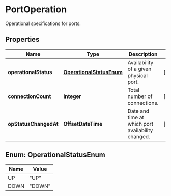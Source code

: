 

# PortOperation

Operational specifications for ports.

## Properties

| Name | Type | Description | Notes |
|------------ | ------------- | ------------- | -------------|
|**operationalStatus** | [**OperationalStatusEnum**](#OperationalStatusEnum) | Availability of a given physical port. |  [optional] |
|**connectionCount** | **Integer** | Total number of connections. |  [optional] |
|**opStatusChangedAt** | **OffsetDateTime** | Date and time at which port availability changed. |  [optional] |



## Enum: OperationalStatusEnum

| Name | Value |
|---- | -----|
| UP | &quot;UP&quot; |
| DOWN | &quot;DOWN&quot; |



